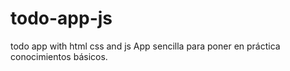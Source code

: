 # todo-app-js
todo app with html css and js
App sencilla para poner en práctica conocimientos básicos. 

